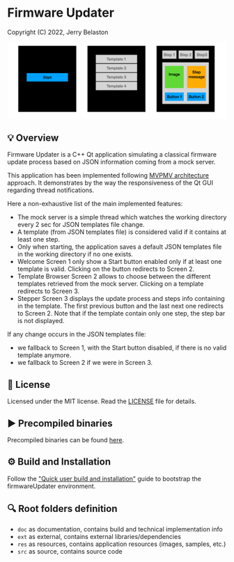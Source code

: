 # Firmware Updater

Copyright (C) 2022, Jerry Belaston

![image](res/applicationSnapshots.png "Application snapshots")

## 💡 Overview

Firmware Updater is a C++ Qt application simulating a classical firmware update process based on JSON information coming from a mock server. 

This application has been implemented following [MVPMV architecture](https://docs.microsoft.com/en-us/archive/msdn-magazine/2011/december/mvpvm-design-pattern-the-model-view-presenter-viewmodel-design-pattern-for-wpf) approach. It demonstrates by the way the responsiveness of the Qt GUI regarding thread notifications.

Here a non-exhaustive list of the main implemented features:
- The mock server is a simple thread which watches the working directory every 2 sec for JSON templates file change.
- A template (from JSON templates file) is considered valid if it contains at least one step.
- Only when starting, the application saves a default JSON templates file in the working directory if no one exists.
- Welcome Screen 1 only show a Start button enabled only if at least one template is valid. Clicking on the button redirects to Screen 2.
- Template Browser Screen 2 allows to choose between the different templates retrieved from the mock server. Clicking on a template redirects to Screen 3.
- Stepper Screen 3 displays the update process and steps info containing in the template. The first previous button and the last next one redirects to Screen 2. Note that if the template contain only one step, the step bar is not displayed.

If any change occurs in the JSON templates file:
- we fallback to Screen 1, with the Start button disabled, if there is no valid template anymore.
- we fallback to Screen 2 if we were in Screen 3.

## 🔑 License

Licensed under the MIT license. Read the [LICENSE](LICENSE) file for details.

## ▶️ Precompiled binaries

Precompiled binaries can be found [here](https://github.com/jerry-belaston/firmwareUpdater/releases).

## ⚙️ Build and Installation

Follow the ["Quick user build and installation"](doc/installation.md) guide to bootstrap the firmwareUpdater environment.

## 🔍 Root folders definition

- `doc` as documentation, contains build and technical implementation info
- `ext` as external, contains external libraries/dependencies
- `res` as resources, contains application resources (images, samples, etc.)
- `src` as source, contains source code
